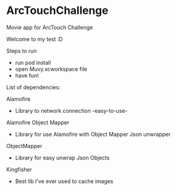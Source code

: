 # ArcTouchChallenge
Movie app for ArcTouch Challenge

Welcome to my test :D

Steps to run 
* run pod install
* open Muvy.xcworkspace file
* have fun!



List of dependencies:

Alamofire 
 - Library to network connection -easy-to-use-
 
 Alamofire Object Mapper
  - Library for use Alamofire with Object Mapper Json unwrapper
  
  ObjectMapper
   - Library for easy unwrap Json Objects
  
  Kingfisher
   - Best lib I've ever used to cache images
  


